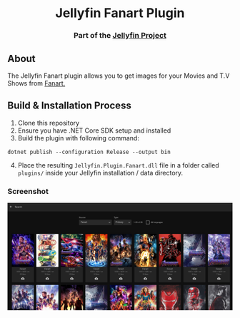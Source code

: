 <h1 align="center">Jellyfin Fanart Plugin</h1>
<h3 align="center">Part of the <a href="https://jellyfin.org/">Jellyfin Project</a></h3>

## About
The Jellyfin Fanart plugin allows you to get images for your Movies and T.V Shows from <a href="https://fanart.tv/">Fanart.</a>


## Build & Installation Process
1. Clone this repository
2. Ensure you have .NET Core SDK setup and installed
3. Build the plugin with following command:
```
dotnet publish --configuration Release --output bin
```
4. Place the resulting `Jellyfin.Plugin.Fanart.dll` file in a folder called `plugins/` inside your Jellyfin installation / data directory.

### Screenshot
<img src=screenshot.png>
